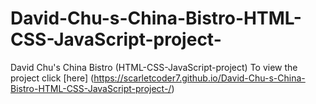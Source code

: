 # David-Chu-s-China-Bistro-HTML-CSS-JavaScript-project-
David Chu's China Bistro (HTML-CSS-JavaScript-project)
To view the project click [here] (https://scarletcoder7.github.io/David-Chu-s-China-Bistro-HTML-CSS-JavaScript-project-/)
